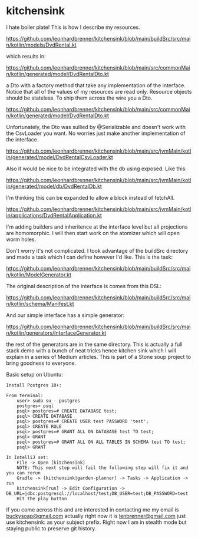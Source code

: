 
# kitchensink
I hate boiler plate! This is how I describe my resources.

https://github.com/leonhardbrenner/kitchensink/blob/main/buildSrc/src/main/kotlin/models/DvdRental.kt

which results in:

https://github.com/leonhardbrenner/kitchensink/blob/main/src/commonMain/kotlin/generated/model/DvdRentalDto.kt

a Dto with a factory method that take any implementation of the interface. Notice that all of the values of my resources are read only. Resource objects should be stateless. To ship them across the wire you a Dto. 

https://github.com/leonhardbrenner/kitchensink/blob/main/src/commonMain/kotlin/generated/model/DvdRentalDto.kt

Unfortunately, the Dto was sullied by @Serializable and doesn't work with the CsvLoader you want. No worries just make another implementation of the interface.

https://github.com/leonhardbrenner/kitchensink/blob/main/src/jvmMain/kotlin/generated/model/DvdRentalCsvLoader.kt

Also it would be nice to be integrated with the db using exposed. Like this:

https://github.com/leonhardbrenner/kitchensink/blob/main/src/jvmMain/kotlin/generated/model/db/DvdRentalDb.kt

I'm thinking this can be expanded to allow a block instead of fetchAll.

https://github.com/leonhardbrenner/kitchensink/blob/main/src/jvmMain/kotlin/applications/DvdRentalApplication.kt

I'm adding builders and inheritence at the interface level but all projections are homomorphic. I will then start work on the atomizer which will open worm holes.

Don't worry it's not complicated. I took advantage of the buildSrc directory and made a task<generate> which I can define however I'd like. This is the task:

https://github.com/leonhardbrenner/kitchensink/blob/main/buildSrc/src/main/kotlin/ModelGenerator.kt

The original description of the interface is comes from this DSL:

https://github.com/leonhardbrenner/kitchensink/blob/main/buildSrc/src/main/kotlin/schema/Manifest.kt

And our simple interface has a simple generator:

https://github.com/leonhardbrenner/kitchensink/blob/main/buildSrc/src/main/kotlin/generators/InterfaceGenerator.kt

the rest of the generators are in the same directory. This is actually a full stack demo with a bunch of neat tricks hence kitchen sink which I will explain in a series of Medium articles. This is part of a Stone soup project to bring goodness to everyone.

Basic setup on Ubuntu:

    Install Postgres 10+:

    From terminal:
        user> sudo su - postgres
        postgres> psql
        psql> postgres=# CREATE DATABASE test;
        psql> CREATE DATABASE
        psql> postgres=# CREATE USER test PASSWORD 'test';
        psql> CREATE ROLE
        psql> postgres=# GRANT ALL ON DATABASE test TO test;
        psql> GRANT
        psql> postgres=# GRANT ALL ON ALL TABLES IN SCHEMA test TO test;
        psql> GRANT
        
    In IntelliJ set:
        File -> Open [kitchensink]
        NOTE: This next step will fail the following step will fix it and you can rerun
        Gradle -> (kitchensink|garden-planner) -> Tasks -> Application -> run
        kitchensink[run] -> Edit Configuration -> DB_URL=jdbc:postgresql://localhost/test;DB_USER=test;DB_PASSWORD=test
        Hit the play button

If you come across this and are interested in contacting me my email is buckysoap@gmail.com actually right now it is lenbrenner@gmail.com just use kitchensink: as your subject prefix. Right now I am in stealth mode but staying public to preserve git history.
